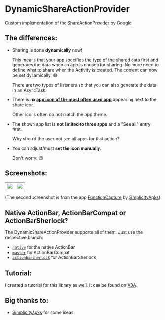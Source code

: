 DynamicShareActionProvider
==========================

Custom implementation of the [ShareActionProvider](http://developer.android.com/reference/android/support/v7/widget/ShareActionProvider.html) by Google.

The differences:
----------------

* Sharing is done **dynamically** now!

  This means that your app specifies the type of the shared data first and generates the data when an app is chosen for sharing. No more need to define what to share when the Activity is created. The content can now be set dynamically. :smile:

  There are two types of listeners so that you can also generate the data in an AsyncTask.

* There is **no [app icon of the most often used app](http://developer.android.com/images/ui/actionbar-shareaction.png)** appearing next to the share icon.

  Other icons often do not match the app theme.
 
* The shown app list is **not limited to three apps** and a "See all" entry first.

  Why should the user not see all apps for that action?
  
* You can adjust/must **set the icon manually**.

  Don't worry. :wink:

Screenshots:
------------

<table border="0">
  <colgroup>
    <col width="*">
    <col width="*">
    </colgroup>
  <tr>
    <td align="center"><img src="https://raw.github.com/nikwen/DynamicShareActionProvider/master/screenshot_1_resized.png"></td>
    <td align="center"><img src="https://raw.github.com/nikwen/DynamicShareActionProvider/master/screenshot_2_resized.png"></td>
  </tr>
</table>

(The second screenshot is from the app [FunctionCapture](https://play.google.com/store/apps/details?id=com.simplicityapks.functioncapture) by [SimplicityApks](https://github.com/SimplicityApks))

Native ActionBar, ActionBarCompat or ActionBarSherlock?
--------------------------------------------------------

The DynamicShareActionProvider supports all of them. Just use the respective branch:

* [`native`](https://github.com/nikwen/DynamicShareActionProvider/tree/native) for the native ActionBar
* [`master`](https://github.com/nikwen/DynamicShareActionProvider/tree/master) for ActionBarCompat
* [`actionbarsherlock`](https://github.com/nikwen/DynamicShareActionProvider/tree/actionbarsherlock) for ActionBarSherlock

Tutorial:
---------

I created a tutorial for this library as well. It can be found on [XDA](http://forum.xda-developers.com/showthread.php?t=2569919).

Big thanks to:
--------------

* [SimplicityApks](https://github.com/SimplicityApks) for some ideas
